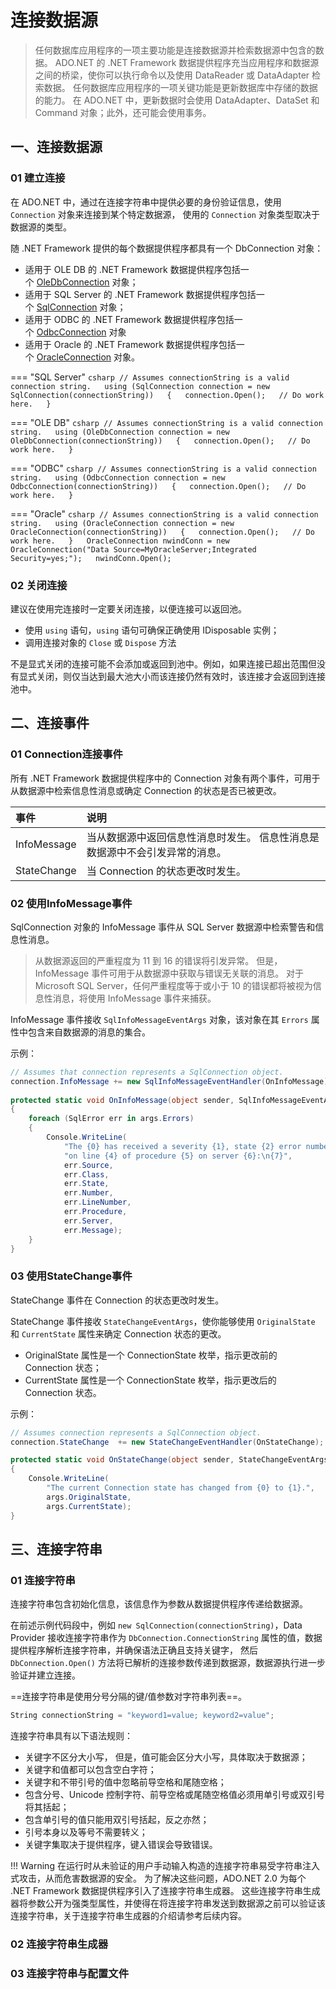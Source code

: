 # 连接数据源

> 任何数据库应用程序的一项主要功能是连接数据源并检索数据源中包含的数据。 ADO.NET 的 .NET Framework 数据提供程序充当应用程序和数据源之间的桥梁，使你可以执行命令以及使用 DataReader 或 DataAdapter 检索数据。 任何数据库应用程序的一项关键功能是更新数据库中存储的数据的能力。 在 ADO.NET 中，更新数据时会使用 DataAdapter、DataSet 和 Command 对象；此外，还可能会使用事务。

## 一、连接数据源

### 01 建立连接
在 ADO.NET 中，通过在连接字符串中提供必要的身份验证信息，使用 `Connection` 对象来连接到某个特定数据源， 使用的 `Connection` 对象类型取决于数据源的类型。

随 .NET Framework 提供的每个数据提供程序都具有一个 DbConnection 对象：

- 适用于 OLE DB 的 .NET Framework 数据提供程序包括一个 [OleDbConnection](https://learn.microsoft.com/zh-cn/dotnet/api/system.data.oledb.oledbconnection) 对象；
- 适用于 SQL Server 的 .NET Framework 数据提供程序包括一个 [SqlConnection](https://learn.microsoft.com/zh-cn/dotnet/api/system.data.sqlclient.sqlconnection) 对象；
- 适用于 ODBC 的 .NET Framework 数据提供程序包括一个 [OdbcConnection](https://learn.microsoft.com/zh-cn/dotnet/api/system.data.odbc.odbcconnection) 对象
- 适用于 Oracle 的 .NET Framework 数据提供程序包括一个 [OracleConnection](https://learn.microsoft.com/zh-cn/dotnet/api/system.data.oracleclient.oracleconnection) 对象。

=== "SQL Server"
	```csharp
	// Assumes connectionString is a valid connection string.  
	using (SqlConnection connection = new SqlConnection(connectionString))  
	{  
	    connection.Open();  
	    // Do work here.  
	}
	```

=== "OLE DB"
	```csharp
	// Assumes connectionString is a valid connection string.  
	using (OleDbConnection connection =
	  new OleDbConnection(connectionString))  
	{  
	    connection.Open();  
	    // Do work here.  
	}
	```

=== "ODBC"
	```csharp
		// Assumes connectionString is a valid connection string.  
		using (OdbcConnection connection =
		  new OdbcConnection(connectionString))  
		{  
		    connection.Open();  
		    // Do work here.  
		}
		```

=== "Oracle"
	```csharp
	// Assumes connectionString is a valid connection string.  
	using (OracleConnection connection =
	  new OracleConnection(connectionString))  
	{  
	    connection.Open();  
	    // Do work here.  
	}  
	OracleConnection nwindConn = new OracleConnection("Data Source=MyOracleServer;Integrated Security=yes;");  
	nwindConn.Open();
	```

### 02 关闭连接
建议在使用完连接时一定要关闭连接，以便连接可以返回池。

- 使用 `using` 语句，`using` 语句可确保正确使用 IDisposable 实例；
- 调用连接对象的 `Close` 或 `Dispose` 方法

不是显式关闭的连接可能不会添加或返回到池中。例如，如果连接已超出范围但没有显式关闭，则仅当达到最大池大小而该连接仍然有效时，该连接才会返回到连接池中。

## 二、连接事件

### 01 Connection连接事件
所有 .NET Framework 数据提供程序中的 Connection 对象有两个事件，可用于从数据源中检索信息性消息或确定 Connection 的状态是否已被更改。

| 事件        | 说明                                                                        |
|:----------- |:--------------------------------------------------------------------------- |
| InfoMessage | 当从数据源中返回信息性消息时发生。 信息性消息是数据源中不会引发异常的消息。 |
| StateChange | 当 Connection 的状态更改时发生。                                                                            |

### 02 使用InfoMessage事件
SqlConnection 对象的 InfoMessage 事件从 SQL Server 数据源中检索警告和信息性消息。

> 从数据源返回的严重程度为 11 到 16 的错误将引发异常。 但是，InfoMessage 事件可用于从数据源中获取与错误无关联的消息。 对于 Microsoft SQL Server，任何严重程度等于或小于 10 的错误都将被视为信息性消息，将使用 InfoMessage 事件来捕获。

InfoMessage 事件接收 `SqlInfoMessageEventArgs` 对象，该对象在其 `Errors` 属性中包含来自数据源的消息的集合。

示例：
```csharp
// Assumes that connection represents a SqlConnection object.  
connection.InfoMessage += new SqlInfoMessageEventHandler(OnInfoMessage);  
  
protected static void OnInfoMessage(object sender, SqlInfoMessageEventArgs args)  
{  
	foreach (SqlError err in args.Errors)  
	{  
		Console.WriteLine(  
			"The {0} has received a severity {1}, state {2} error number {3}\n" +  
			"on line {4} of procedure {5} on server {6}:\n{7}",  
			err.Source, 
			err.Class, 
			err.State, 
			err.Number, 
			err.LineNumber,
			err.Procedure, 
			err.Server, 
			err.Message);  
	}  
}
```

### 03 使用StateChange事件
StateChange 事件在 Connection 的状态更改时发生。 

StateChange 事件接收 `StateChangeEventArgs`，使你能够使用 `OriginalState` 和 `CurrentState` 属性来确定 Connection 状态的更改。 

- OriginalState 属性是一个 ConnectionState 枚举，指示更改前的 Connection 状态；
- CurrentState 属性是一个 ConnectionState 枚举，指示更改后的 Connection 状态。

示例：
```csharp
// Assumes connection represents a SqlConnection object.  
connection.StateChange  += new StateChangeEventHandler(OnStateChange);  

protected static void OnStateChange(object sender, StateChangeEventArgs args)  
{  
	Console.WriteLine(  
		"The current Connection state has changed from {0} to {1}.",  
		args.OriginalState, 
		args.CurrentState);  
}
```


## 三、连接字符串

### 01 连接字符串
连接字符串包含初始化信息，该信息作为参数从数据提供程序传递给数据源。

在前述示例代码段中，例如 `new SqlConnection(connectionString)`，Data Provider 接收连接字符串作为 `DbConnection.ConnectionString` 属性的值，数据提供程序解析连接字符串，并确保语法正确且支持关键字， 然后 `DbConnection.Open()` 方法将已解析的连接参数传递到数据源，数据源执行进一步验证并建立连接。

==连接字符串是使用分号分隔的键/值参数对字符串列表==。
```csharp
String connectionString = "keyword1=value; keyword2=value";
```

连接字符串具有以下语法规则：

- 关键字不区分大小写， 但是，值可能会区分大小写，具体取决于数据源；
- 关键字和值都可以包含空白字符；
- 关键字和不带引号的值中忽略前导空格和尾随空格；
- 包含分号、Unicode 控制字符、前导空格或尾随空格值必须用单引号或双引号将其括起；
- 包含单引号的值只能用双引号括起，反之亦然；
- 引号本身以及等号不需要转义；
- 关键字集取决于提供程序，键入错误会导致错误。

!!! Warning
	在运行时从未验证的用户手动输入构造的连接字符串易受字符串注入式攻击，从而危害数据源的安全。 为了解决这些问题，ADO.NET 2.0 为每个 .NET Framework 数据提供程序引入了连接字符串生成器。 这些连接字符串生成器将参数公开为强类型属性，并使得在将连接字符串发送到数据源之前可以验证该连接字符串，关于连接字符串生成器的介绍请参考后续内容。

### 02 连接字符串生成器



### 03 连接字符串与配置文件